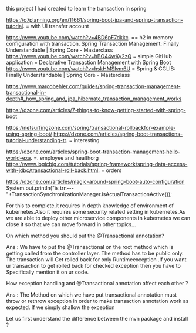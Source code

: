 this project I had created to learn the transaction in spring


https://o7planning.org/en/11661/spring-boot-jpa-and-spring-transaction-tutorial.   = with UI transfer account




https://www.youtube.com/watch?v=4BD6pF7dkkc. == h2 in memory configuration with transaction.
Spring Transaction Management: Finally Understandable | Spring Core - Masterclass
https://www.youtube.com/watch?v=hBO44wKy2zQ = simple GitHub application = Declarative Transaction Management with Spring Boot
https://www.youtube.com/watch?v=hskHMSlvm6U = Spring & CGLIB: Finally Understandable | Spring Core - Masterclass



https://www.marcobehler.com/guides/spring-transaction-management-transactional-in-depth#_how_spring_and_jpa_hibernate_transaction_management_works




https://dzone.com/articles/7-things-to-know-getting-started-with-spring-boot

https://netsurfingzone.com/spring/transactional-rollbackfor-example-using-spring-boot/
https://dzone.com/articles/spring-boot-transactions-tutorial-understanding-tr.   = interesting

https://dzone.com/articles/spring-boot-transaction-management-hello-world-exa.  =. employee and healthorg
https://www.logicbig.com/tutorials/spring-framework/spring-data-access-with-jdbc/transactional-roll-back.html. = orders





https://dzone.com/articles/magic-around-spring-boot-auto-configuration 
System.out.println("is trn--- "+TransactionSynchronizationManager.isActualTransactionActive());








For this to complete,it requires in depth knowledge of environment of kubernetes.Also it requires some security related setting  in kubernetes.As we are able to deploy other microservice components in kubernetes we can close it so that we can move forward in other topics…













On which method you should put the @Transactional annotation?

Ans : We have to put the @Transactional on the root method which is getting called from the controller layer.
         The method has to be public only.
         The transaction will Get rolled back for only Runtimeexception .If you want ur transaction to get rolled back for checked exception then you have to
         Specifically mention it on ur code.

How exception handling and @Transactional annotation affect each other ?

Ans : The Method on which we have put transactional annotation must throw or rethrow exception in order to make transaction annotation work as expected.
          If we simply shallow the exception 



Let us first understand the difference between the mvn package and install ? 


























